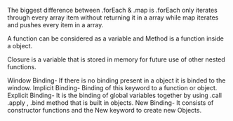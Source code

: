The biggest difference between .forEach & .map is .forEach only iterates through every array item without returning it in a array while map iterates and pushes every item in a array.

A function can be considered as a variable and Method is a function inside a object.

Closure is a variable that is stored in memory for future use of other nested functions.

Window Binding- If there is no binding present in a object it is binded to the window.
Implicit Binding- Binding of this keyword to a function or object.
Explicit Binding- It is the binding of global variables together by using .call .apply , .bind method that is built in objects.
New Binding- It consists of constructor functions and the New keyword to create new Objects.